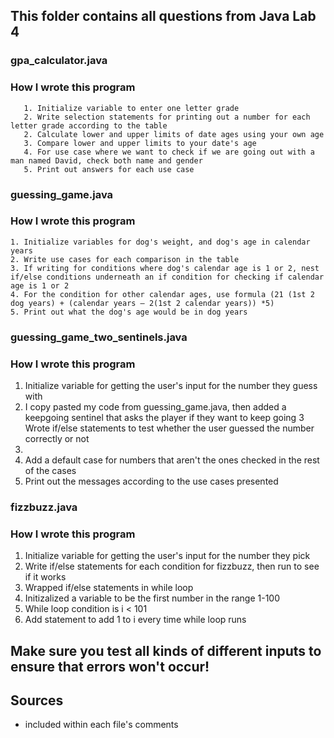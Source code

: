 
## This folder contains all questions from Java Lab 4


### gpa_calculator.java
  ### How I wrote this program
       1. Initialize variable to enter one letter grade
       2. Write selection statements for printing out a number for each letter grade according to the table
       2. Calculate lower and upper limits of date ages using your own age
       3. Compare lower and upper limits to your date's age
       4. For use case where we want to check if we are going out with a man named David, check both name and gender
       5. Print out answers for each use case
        
### guessing_game.java
   ### How I wrote this program
    1. Initialize variables for dog's weight, and dog's age in calendar years
    2. Write use cases for each comparison in the table
    3. If writing for conditions where dog's calendar age is 1 or 2, nest if/else conditions underneath an if condition for checking if calendar age is 1 or 2
    4. For the condition for other calendar ages, use formula (21 (1st 2 dog years) + (calendar years – 2(1st 2 calendar years)) *5)
    5. Print out what the dog's age would be in dog years
        
### guessing_game_two_sentinels.java
 ### How I wrote this program
  1. Initialize variable for getting the user's input for the number they guess with
  2. I copy pasted my code from guessing_game.java, then added a keepgoing sentinel that asks the player if they want to keep going
  3 Wrote if/else statements to test whether the user guessed the number correctly or not
  4. 
  4. Add a default case for numbers that aren't the ones checked in the rest of the cases
  5. Print out the messages according to the use cases presented
  
  ### fizzbuzz.java
 ### How I wrote this program
  1. Initialize variable for getting the user's input for the number they pick
  2. Write if/else statements for each condition for fizzbuzz, then run to see if it works
  3. Wrapped if/else statements in while loop
  4. Initizalized a variable to be the first number in the range 1-100
  5. While loop condition is i < 101
  6. Add statement to add 1 to i every time while loop runs
 
 
 
 
## Make sure you test all kinds of different inputs to ensure that errors won't occur!

       
## Sources
- included within each file's comments
      
